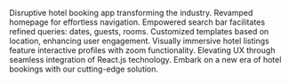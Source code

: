Disruptive hotel booking app transforming the industry.
Revamped homepage for effortless navigation.
Empowered search bar facilitates refined queries: dates, guests, rooms.
Customized templates based on location, enhancing user engagement.
Visually immersive hotel listings feature interactive profiles with zoom functionality.
Elevating UX through seamless integration of React.js technology.
Embark on a new era of hotel bookings with our cutting-edge solution.

